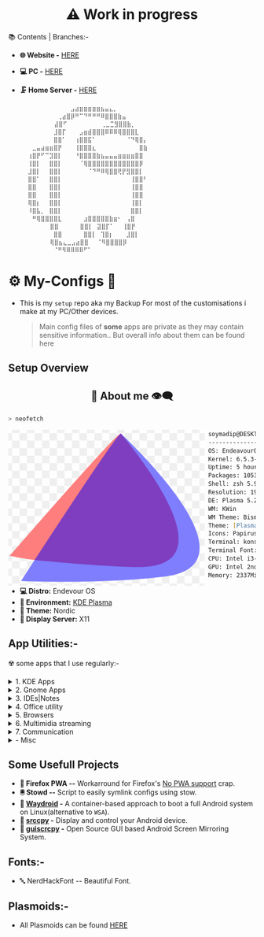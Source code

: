  <h1 align="center"> ⚠️ Work in progress </h1>


📚 Contents | Branches:-

- **🌐 Website  -** [HERE](https://github.com/soymadip/My-Configs/tree/Website)
- **💻 PC  -** [HERE](#⚙️-my-configs-🔧)
- **🗜 Home Server  -** [HERE]()


       ⠀⠀⠀⠀⠀⠀⠀⠀⠀⠀⠀⣠⣴⣶⣶⣶⣶⣶⣦⣤⣄⡀⠀⠀⠀⠀⠀⠀⠀⠀⠀
       ⠀⠀⠀⠀⠀⠀⠀⠀⢀⣴⣿⡿⠛⠉⠙⠛⠛⠛⠿⣿⣿⣿⣷⣤⠀⠀⠀⠀⠀    ⠀⠀
      ⠀⠀⠀⠀⠀⠀⠀⠀⣼⣿⠋⠀⠀⠀⠀⠀⠀⠀⠀⢀⣀⣉⣻⣿⣿⣷⡀⠀⠀⠀⠀
       ⠀⠀⠀⠀⠀⠀⠀⣸⣿⡏⠀⠀⠀⣠⣶⣾⣿⣿⣿⠿⠿⠿⢿⣿⣿⣿⣇⠀⠀⠀⠀
       ⠀⠀⠀⠀⠀⠀⠀⣿⣿⠁⠀⠀⢰⣿⣿⣯⠁⠀⠀⠀⠀⠀⠀⠀⠈⠙⢿⣿⡄⠀⠀
       ⠀⠀⣀⣤⣴⣶⣶⣿⡟⠀⠀⠀⢸⣿⣿⣿⣆⠀⠀⠀⠀⠀⠀⠀⠀⠀⠀⣿⣷⠀⠀
       ⠀⢰⣿⡟⠋⠉⣹⣿⡇⠀⠀⠀⠘⣿⣿⣿⣿⣷⣦⣤⣤⣤⣶⣶⣶⣶⣿⣿⠀⠀⠀
       ⠀⢸⣿⡇⠀⠀⣿⣿⡇⠀⠀⠀⠀⠈⢿⣿⣿⣿⣿⣿⣿⣿⣿⣿⣿⣿⣿⡿⠀⠀⠀
       ⠀⣸⣿⡇⠀⠀⣿⣿⡇⠀⠀⠀⠀⠀⠀⠈⠙⠛⠿⢿⣿⣿⢟⡟⣻⣿⣿⡇⠀⠀⠀
       ⠀⣿⣿⠁⠀⠀⣿⣿⡇⠀⠀⠀⠀⠀⠀⠀⠀⠀⠀⠀⠀⠀⠀⠀⠀⢸⣿⣿⠃⠀⠀
       ⠀⣿⣿⠀⠀⠀⣿⣿⡇⠀⠀⠀⠀⠀⠀⠀⠀⠀⠀⠀⠀⠀⠀⠀⠀⢸⣿⣿⠀⠀⠀
       ⠀⣿⣿⠀⠀⠀⣿⣿⡇⠀⠀⠀⠀⠀⠀⠀⠀⠀⠀⠀⠀⠀⠀⠀⠀⢸⣿⣿⠀⠀⠀
       ⠀⢿⣿⡆⠀⠀⣿⣿⡇⠀⠀⠀⠀⠀⠀⠀⠀⠀⠀⠀⠀⠀⠀⠀⠀⢸⣿⡇⠀⠀⠀
       ⠀⠸⣿⣧⡀⠀⣿⣿⡇⠀⠀⠀⠀⠀⠀⠀⠀⠀⠀⠀⠀⠀⠀⠀⠀⣿⣿⡇⠀⠀⠀
       ⠀⠀⠛⢿⣿⣿⣿⣿⣇⠀⠀⠀⠀⠀⣰⣿⣿⣿⣿⣿⣷⣶⠂⠀⢠⣿⠀⠀⠀⠀⠀
      ⠀⠀⠀⠀⠀⠀⠀⣿⣿⠀⠀⠀⠀⠀⣿⣿⡇⠀⣽⣿⡏⠁⠀⠀⢸⣿⡟⠀⠀⠀⠀
       ⠀⠀⠀⠀⠀⠀⠀⣿⣿⠀⠀⠀⠀⠀⣿⣿⡇⠀⢹⣿⡆⠀⠀⠀⣸⣿⡇⠀⠀⠀⠀
      ⠀⠀⠀⠀⠀⠀⠀⢿⣿⣦⣄⣀⣠⣴⣿⣿⠀⠀⠈⠻⣿⣿⣿⣿⡿⠀⠀⠀⠀⠀⠀
       ⠀⠀⠀⠀⠀⠀⠀⠈⠛⠻⠿⠿⠿⠿⠋⠁


# ⚙️ My-Configs 🔧

- This is my `setup` repo aka my Backup For most of the customisations i make at my PC/Other devices.
  > Main config files of **some** apps are private as they may contain sensitive information..
  > But overall info about them can be found here 

## Setup Overview
<h2 align="center"> 💬 About me 👁️‍🗨️ </h2>

```zsh
> neofetch
```

<img align="left" src="./Assets/eos.png" width="400px"/> 

```zsh
 soymadip@DESKTOP-SD 
 ------------------- 
 OS: EndeavourOS Linux x86_64 
 Kernel: 6.5.3-arch1-1 
 Uptime: 5 hours, 9 mins 
 Packages: 1051 (pacman) 
 Shell: zsh 5.9 
 Resolution: 1920x1080 
 DE: Plasma 5.27.8 
 WM: KWin 
 WM Theme: Bismuth 
 Theme: [Plasma], Breeze [GTK2/3] 
 Icons: Papirus-Dark [Plasma], Papirus-Dark [GTK2/3] 
 Terminal: konsole 
 Terminal Font: FiraCode Nerd Font Ret 10 
 CPU: Intel i3-2120 (4) @ 3.300GHz 
 GPU: Intel 2nd Generation Core Processor Family 
 Memory: 2337MiB / 3820MiB 
```

- **💻 Distro:** Endevour OS
- **🪮 Environment:** [KDE Plasma](./Plasma/) 
- **🎨 Theme:** Nordic 
- **🔳 Display Server:** X11

## App Utilities:-
☢️ some apps that I use regularly:-
<details>
  <summary>1. KDE Apps</summary>

- **📁 Dolphin --**                                   KDE *File Manager*.
- **📟 Konsole --**                                   KDE *Terminal* App.
- 🐚 [zsh](./ZSH/) --                                 Terminal Shell
- **📄 Okular --**                                    KDE Document Viewer.
- **KDE Connect --**                                  Control your PC from your Android.
</details>

<details>
  <summary>2. Gnome Apps</summary>

- **💾 Disks --**                                     Gnome *Disk utility*.
- **💉 Gparted --**                                   Gnome *Partition* Manager.
</details>

<details>
  <summary>3. IDEs|Notes  </summary>

- 📁 [VS Codium](./VS%20Codium/#vs-codium-) --       FOSS Fork of VS Code.
- 💉 [VS Code](./VS%20Codium/#vs-code-) --           Microsoft's IDE for Various languages.
- 🔷 [Obsidian](./Obsidian/) --                      "Second Brain" for Note Taking.
</details>

<details>
  <summary>4. Office utility</summary>

- **🈂️ [LibreOffice](./Libre%20Office/) --**          Open Source Office Utility.
</details>

<details>
  <summary>5. Browsers</summary>

- 🐺 [LibreWolf](./LibreWolf%20|%20Brave%20/) --      A custom version of Firefox, focused on privacy, security and freedom.
- 🌐 [Brave](https://bravebrowser.com) --             Chromium based Privacy focused Browser.
</details>

<details>
  <summary>6. Multimidia streaming</summary>

- ▶  [MPV Player](./MPV/) --                           The Command line video player.
- ⏸️ [VLC  Media Player](https://videolan.org/vlc) --  Videolan's on-the-go video player.
- 🎧 [Elisa](https://apps.kde.org/elisa/) --           KDE's elegent media player.
- 🎵 [Spicetify](./Spicetify/)  -                      Customize Spotify linux client.
</details>

<details>
  <summary>7. Communication </summary>

- **🎨 [BetterDiscord](./Communication/) --**    Customizable Discord client.
- **💬 Discord --**                                     Discord client.
- **💬 Element --**                                     Matrix client.
- **💬 Telegram --**                                    Telegram client.
- **💬 Signal --**                                      Signal client.
- **💬 Whatsapp --**                                    Unofficial Whatsapp client.
</details>

<details>
  <summary>- Misc</summary>

- **🔐 [Bitwarden](./Bitwarden/) --**                   Password manager.
- **🔄 [Syncthing](./SyncThing/) --**                   File sync between devices.
- **🔏 [Authenticator Pro](./Authenticator%20Pro/) --** FOSS Authenticator App.
- ⬇️ [1dm+ pro](./1dm+ pro)   --                         Download Manager.
</details>
 

## Some Usefull Projects

- **🦊 Firefox PWA --**                                          Workarround for Firefox's [No PWA support](./LibreWolf%20|%20Brave%20/README.md/#no-pwa-support:-) crap.
- **🖲️ Stowd --**                                                Script to easily symlink configs using stow.
- **📱 [Waydroid](https://waydro.id/) -**                        A container-based approach to boot a full Android system on Linux(alternative to `WSA`).
- **📱 [srccpy](https://github.com/Genymobile/scrcpy) -**        Display and control your Android device.
- **📱 [guiscrcpy](https://github.com/srevinsaju/guiscrcpy) -**  Open Source GUI based Android Screen Mirroring System.


## Fonts:-

- 🔤 NerdHackFont  -- Beautiful Font.


## Plasmoids:-

- All Plasmoids can be found [HERE](./Plasma/Plasmoids/)

